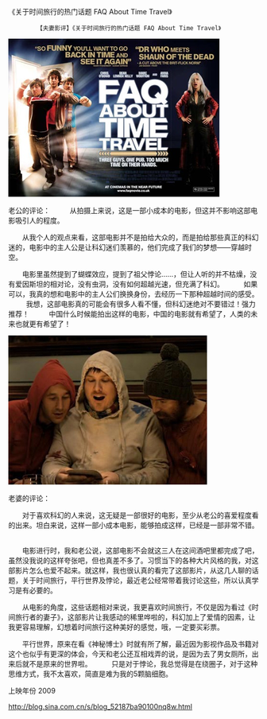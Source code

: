 《关于时间旅行的热门话题 FAQ About Time Travel》

			【夫妻影评】《关于时间旅行的热门话题 FAQ About Time Travel》

![](./img/52187ba9t9a19fb64ece6&690.jpg)

老公的评论：
 
　　从拍摄上来说，这是一部小成本的电影，但这并不影响这部电影吸引人的程度。
 

　　从我个人的观点来看，这部电影并不是拍给大众的，而是拍给那些真正的科幻迷的，电影中的主人公是让科幻迷们羡慕的，他们完成了我们的梦想——穿越时空。
 

　　电影里虽然提到了蝴蝶效应，提到了祖父悖论……，但让人听的并不枯燥，没有爱因斯坦的相对论，没有虫洞，没有如何超越光速，但充满了科幻。
 
　　如果可以，我真的想和电影中的主人公们换换身份，去经历一下那种超越时间的感受。
 
　　我想，这部电影真的可能会有很多人看不懂，但科幻迷绝对不要错过！强力推荐！
 
　　中国什么时候能拍出这样的电影，中国的电影就有希望了，人类的未来也就更有希望了！
 

![](./img/52187ba9te0503f1f3acd&690.jpg)



老婆的评论：
 

　　对于喜欢科幻的人来说，这无疑是一部很好的电影，至少从老公的喜爱程度看的出来。坦白来说，这样一部小成本电影，能够拍成这样，已经是一部非常不错。
 

　　电影进行时，我和老公说，这部电影不会就这三人在这间酒吧里都完成了吧，虽然没我说的这样夸张吧，但也真差不多了。习惯当下的各种大片风格的我，对这部影片怎么也爱不起来。就这样，我也很认真的看完了这部影片，从这几人聊的话题，关于时间旅行，平行世界及悖论，最近老公经常带着我讨论这些，所以认真学习是有必要的。
 

　　从电影的角度，这些话题相对来说，我更喜欢时间旅行，不仅是因为看过《时间旅行者的妻子》，这部影片让我感动的稀里哗啦的，科幻加上了爱情的因素，让我更容易理解，幻想着时间旅行这种美好的感觉，哦，一定要买彩票。
 

　　平行世界，原来在看《神秘博士》时就有所了解，最近因为影视作品及书籍对这个也似乎有更深的体会，今天和老公还互相戏弄的说，是因为去了男女厕所，出来后就不是原来的世界啦。
 
　　只是对于悖论，我总觉得是在绕圈子，对于这种思维方式，我不太喜欢，简直是难为我的5颗脑细胞。
 

上映年份
2009							
		
http://blog.sina.com.cn/s/blog_52187ba90100nq8w.html
